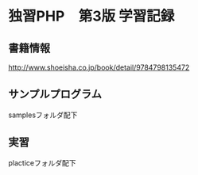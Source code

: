 # 独習PHP　第3版 学習記録

## 書籍情報
http://www.shoeisha.co.jp/book/detail/9784798135472

## サンプルプログラム
samplesフォルダ配下

## 実習
placticeフォルダ配下


